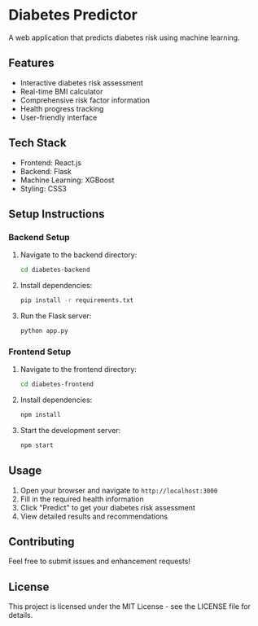 # Diabetes Predictor

A web application that predicts diabetes risk using machine learning.

## Features

- Interactive diabetes risk assessment
- Real-time BMI calculator
- Comprehensive risk factor information
- Health progress tracking
- User-friendly interface

## Tech Stack

- Frontend: React.js
- Backend: Flask
- Machine Learning: XGBoost
- Styling: CSS3

## Setup Instructions

### Backend Setup
1. Navigate to the backend directory:
   ```bash
   cd diabetes-backend
   ```
2. Install dependencies:
   ```bash
   pip install -r requirements.txt
   ```
3. Run the Flask server:
   ```bash
   python app.py
   ```

### Frontend Setup
1. Navigate to the frontend directory:
   ```bash
   cd diabetes-frontend
   ```
2. Install dependencies:
   ```bash
   npm install
   ```
3. Start the development server:
   ```bash
   npm start
   ```

## Usage

1. Open your browser and navigate to `http://localhost:3000`
2. Fill in the required health information
3. Click "Predict" to get your diabetes risk assessment
4. View detailed results and recommendations

## Contributing

Feel free to submit issues and enhancement requests!

## License

This project is licensed under the MIT License - see the LICENSE file for details. 